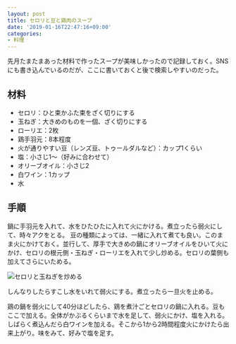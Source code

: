 ```yaml
---
layout: post
title: セロリと豆と鶏肉のスープ
date: '2019-01-16T22:47:16+09:00'
categories:
- 料理
---
```


先月たまたまあった材料で作ったスープが美味しかったので記録しておく。SNSにも書き込んでいるのだが、ここに書いておくと後で検索しやすいのだった。

## 材料

* セロリ：ひと束かふた束をざく切りにする
* 玉ねぎ：大きめのものを一個、ざく切りにする
* ローリエ：2枚
* 鶏手羽元：8本程度
* 火が通りやすい豆（レンズ豆、トゥールダルなど）：カップ1くらい
* 塩：小さじ1〜（好みに合わせて）
* オリーブオイル：小さじ2
* 白ワイン：1カップ
* 水

## 手順

鍋に手羽元を入れて、水をひたひたに入れて火にかける。煮立ったら弱火にして、時々アクをとる。
豆の種類によっては、一緒に入れて煮ても良い。このまま火にかけておく。並行して、厚手で大きめの鍋にオリーブオイルをひいて火にかけ、セロリの根元側・玉ねぎ・ローリエを入れて少し炒める。セロリの葉側も加えてさらにいためる。

![セロリと玉ねぎを炒める](/blog/images/2019-01-16-celery-onion.jpg)

しんなりしたらすこし水をいれて弱火にする。煮立ったら一旦火を止める。

鶏の鍋を弱火にして40分ほどしたら、鶏を煮汁ごとセロリの鍋に入れる。豆もここで加える。全体がかぶるくらいまで水を足して、弱火にかけ、塩を入れる。しばらく煮込んだら白ワインを加える。そこから1から2時間程度火にかけたら出来上がり。味をみて、好みで塩を足す。


